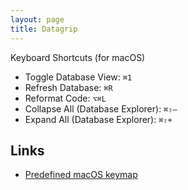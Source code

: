 ```yaml
---
layout: page
title: Datagrip
---
```


Keyboard Shortcuts (for macOS)

- Toggle Database View: `⌘1`
- Refresh Database: `⌘R`
- Reformat Code: `⌥⌘L`
- Collapse All (Database Explorer): `⌘⇧–`
- Expand All (Database Explorer): `⌘⇧+`

## Links 
- [Predefined macOS keymap](https://www.jetbrains.com/help/datagrip/reference-keymap-mac-default.html)